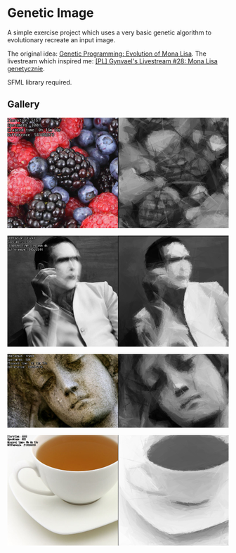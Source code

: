 # Genetic Image
A simple exercise project which uses a very basic genetic algorithm to evolutionary recreate an input image.

The original idea: [Genetic Programming: Evolution of Mona Lisa](https://rogerjohansson.blog/2008/12/07/genetic-programming-evolution-of-mona-lisa/).
The livestream which inspired me: [[PL] Gynvael's Livestream #28: Mona Lisa genetycznie](https://youtu.be/7zI7M_5_jBE).

SFML library required.

## Gallery
<p align="center"><img src="gallery/fruits.png"></p>
<p align="center"><img src="gallery/manson.png"></p>
<p align="center"><img src="gallery/angel.png"></p>
<p align="center"><img src="gallery/coffee.png"></p>
    
    
    
